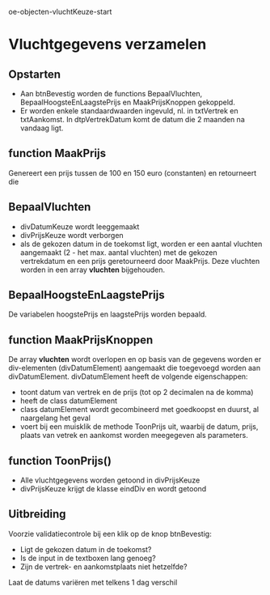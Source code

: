 oe-objecten-vluchtKeuze-start
# Vluchtgegevens verzamelen
## Opstarten
- Aan btnBevestig worden de functions BepaalVluchten, BepaalHoogsteEnLaagstePrijs en MaakPrijsKnoppen gekoppeld.
- Er worden enkele standaardwaarden ingevuld, nl. in txtVertrek en txtAankomst. In dtpVertrekDatum komt de datum die 2 maanden na vandaag ligt.

## function MaakPrijs
Genereert een prijs tussen de 100 en 150 euro (constanten) en retourneert die

## BepaalVluchten
- divDatumKeuze wordt leeggemaakt
- divPrijsKeuze wordt verborgen
- als de gekozen datum in de toekomst ligt, worden er een aantal vluchten aangemaakt (2 - het max. aantal vluchten) met de gekozen vertrekdatum en een prijs geretourneerd door MaakPrijs. Deze vluchten worden in een array **vluchten** bijgehouden.

## BepaalHoogsteEnLaagstePrijs
De variabelen hoogstePrijs en laagstePrijs worden bepaald.

## function MaakPrijsKnoppen
De array **vluchten** wordt overlopen en op basis van de gegevens worden er div-elementen (divDatumElement) aangemaakt die toegevoegd worden aan divDatumElement. divDatumElement heeft de volgende eigenschappen:
- toont datum van vertrek en de prijs (tot op 2 decimalen na de komma)
- heeft de class datumElement
- class datumElement wordt gecombineerd met goedkoopst en duurst, al naargelang het geval
- voert bij een muisklik de methode ToonPrijs uit, waarbij de datum, prijs, plaats van vetrek en aankomst worden meegegeven als parameters.

## function ToonPrijs()
- Alle vluchtgegevens worden getoond in divPrijsKeuze
- divPrijsKeuze krijgt de klasse eindDiv en wordt getoond

## Uitbreiding
Voorzie validatiecontrole bij een klik op de knop btnBevestig:
- Ligt de gekozen datum in de toekomst?
- Is de input in de textboxen lang genoeg?
- Zijn de vertrek- en aankomstplaats niet hetzelfde?

Laat de datums variëren met telkens 1 dag verschil
